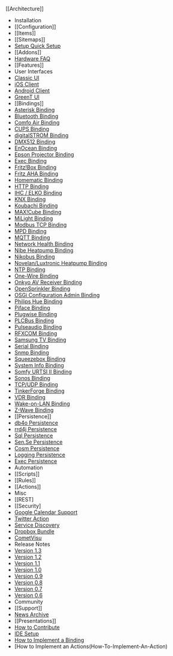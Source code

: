 [[Architecture]]
 * Installation
  * [[Configuration]]
   * [[Items]]
   * [[Sitemaps]]
  * [Setup Quick Setup](Setup-Quick-Setup)
  * [[Addons]]
  * [Hardware FAQ](Hardware-FAQ)
 * [[Features]]
  * User Interfaces
   * [Classic UI](Web-AppUI)
   * [iOS Client](iOS-UI)
   * [Android Client](HABDroid)
   * [GreenT UI](TouchUI)
  * [[Bindings]]
   * [Asterisk Binding](Asterisk-Binding)
   * [Bluetooth Binding](Bluetooth-Binding)
   * [Comfo Air Binding](Comfo-Air-Binding)
   * [CUPS Binding](CUPS-Binding)
   * [digitalSTROM Binding](digitalSTROM-Binding)
   * [DMX512 Binding](DMX-Binding)
   * [EnOcean Binding](EnOcean-Binding)
   * [Epson Projector Binding](Epson-Projector-Binding)
   * [Exec Binding](Exec-Binding)
   * [Fritz!Box Binding](Fritz-Box-Binding)
   * [Fritz AHA Binding](Fritz-AHA-Binding)
   * [Homematic Binding](Homematic-Binding)
   * [HTTP Binding](Http-Binding)
   * [IHC / ELKO Binding](IHC-Binding)
   * [KNX Binding](KNX-Binding)
   * [Koubachi Binding](Koubachi-Binding)
   * [MAX!Cube Binding](Max-Cube-Binding)
   * [MiLight Binding](Milight-Binding)
   * [Modbus TCP Binding](Modbus-Tcp-Binding)
   * [MPD Binding](Mpd-Binding)
   * [MQTT Binding](MQTT-Binding)
   * [Network Health Binding](Network-Health-Binding)
   * [Nibe Heatpump Binding](Nibe-Heat-Pump-Binding)
   * [Nikobus Binding](Nikobus-Binding)
   * [Novelan/Luxtronic Heatpump Binding](Novelan-Heat-PumpB-inding)
   * [NTP Binding](Ntp-Binding)
   * [One-Wire Binding](One-Wire-Binding)
   * [Onkyo AV Receiver Binding](Onkyo-Binding)
   * [OpenSprinkler Binding](Open-Sprinkler)
   * [OSGi Configuration Admin Binding](Config-Admin-Binding)
   * [Philips Hue Binding](Hue-Binding)
   * [Piface Binding](Piface-Binding)
   * [Plugwise Binding](Plugwise-Binding)
   * [PLCBus Binding](PLC-Bus-Binding)
   * [Pulseaudio Binding](Pulseaudio-Binding)
   * [RFXCOM Binding](RFXCOM-Binding)
   * [Samsung TV Binding](Samsung-TV-Binding)
   * [Serial Binding](Serial-Binding)
   * [Snmp Binding](Snmp-Binding)
   * [Squeezebox Binding](Squeezebox-Binding)
   * [System Info Binding](Systeminfo-Binding)
   * [Somfy URTSI II Binding](URTSI-Binding)
   * [Sonos Binding](Sonos-Binding)
   * [TCP/UDP Binding](TCP-Binding)
   * [TinkerForge Binding](Tinkerforge-Binding)
   * [VDR Binding](VDR-Binding)
   * [Wake-on-LAN Binding](WoL-Binding)
   * [Z-Wave Binding](Z-Wave-Binding)
  * [[Persistence]]
   * [db4o Persistence](db4o-Persistence)
   * [rrd4j Persistence](rrd4j-Persistence)
   * [Sql Persistence](Sql-Persistence)
   * [Sen.Se Persistence](Sense-Persistence)
   * [Cosm Persistence](Cosm-Persistence)
   * [Logging Persistence](Logging-Persistence)
   * [Exec Persistence](Exec-Persistence)
  * Automation
   * [[Scripts]]
   * [[Rules]]
   * [[Actions]]
  * Misc
   * [[REST]
   * [[Security]
   * [Google Calendar Support](GCal-Binding)
   * [Twitter Action](Twitter-Action)
   * [Service Discovery](Service-Discovery)
   * [Dropbox Bundle](Dropbox-IO)
   * [CometVisu](Comet-Visu)
 * Release Notes
  * [Version 1.3](Release-Notes-13)
  * [Version 1.2](Release-Notes-12)
  * [Version 1.1](Release-Notes-11)
  * [Version 1.0](Release-Notes-10)
  * [Version 0.9](Release-Notes-09)
  * [Version 0.8](Release-Notes-08)
  * [Version 0.7](ReleaseNotes-07)
  * [Version 0.6](ReleaseNotes-06)
 * Community
  * [[Support]]
  * [News Archive](News-Archive)
  * [[Presentations]]
  * [How to Contribute](How-To-Contribute)
  * [IDE Setup](IDE-Setup)
  * [How to Implement a Binding](How-To-Implement-A-Binding)
  * [How to Implement an Actions(How-To-Implement-An-Action)
